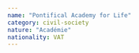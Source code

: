 ```yaml
---
name: "Pontifical Academy for Life"
category: civil-society
nature: "Académie"
nationality: VAT
---
```


